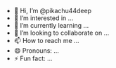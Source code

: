 - 👋 Hi, I’m @pikachu44deep
- 👀 I’m interested in ...
- 🌱 I’m currently learning ...
- 💞️ I’m looking to collaborate on ...
- 📫 How to reach me ...
- 😄 Pronouns: ...
- ⚡ Fun fact: ...

<!---
pikachu44deep/pikachu44deep is a ✨ special ✨ repository because its `README.md` (this file) appears on your GitHub profile.
You can click the Preview link to take a look at your changes.
--->
